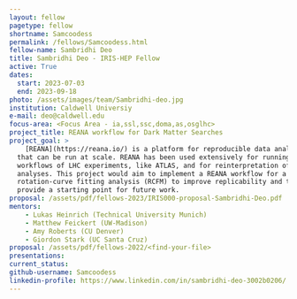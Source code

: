 ```yaml
---
layout: fellow
pagetype: fellow
shortname: Samcoodess
permalink: /fellows/Samcoodess.html
fellow-name: Sambridhi Deo
title: Sambridhi Deo - IRIS-HEP Fellow
active: True
dates:
  start: 2023-07-03
  end: 2023-09-18
photo: /assets/images/team/Sambridhi-deo.jpg
institution: Caldwell Universiy
e-mail: deo@caldwell.edu
focus-area: <Focus Area - ia,ssl,ssc,doma,as,osglhc>
project_title: REANA workflow for Dark Matter Searches
project_goal: >
    [REANA](https://reana.io/) is a platform for reproducible data analysis workflows
  that can be run at scale. REANA has been used extensively for running containerized
  workflows of LHC experiments, like ATLAS, and for reinterpretation of published
  analyses. This project would aim to implement a REANA workflow for a galaxy
  rotation-curve fitting analysis (RCFM) to improve replicability and to
  provide a starting point for future work.
proposal: /assets/pdf/fellows-2023/IRIS000-proposal-Sambridhi-Deo.pdf
mentors:
    - Lukas Heinrich (Technical University Munich)
    - Matthew Feickert (UW-Madison)
    - Amy Roberts (CU Denver)
    - Giordon Stark (UC Santa Cruz)
proposal: /assets/pdf/fellows-2022/<find-your-file>
presentations:
current_status:
github-username: Samcoodess
linkedin-profile: https://www.linkedin.com/in/sambridhi-deo-3002b0206/
---
```

